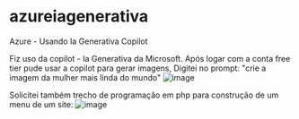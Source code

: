 # azureiagenerativa
Azure - Usando Ia Generativa Copilot

Fiz uso da copilot - Ia Generativa da Microsoft.
Após logar com a conta free tier pude usar a copilot para gerar imagens,
Digitei no prompt: "crie a imagem da mulher mais linda do mundo"
![image](https://github.com/leto-silva/azureiagenerativa/assets/34771524/c9518596-9085-4584-8ad5-e1d74ecd6e9c)

Solicitei também trecho de programação em php para construção de um menu de um site:
![image](https://github.com/leto-silva/azureiagenerativa/assets/34771524/192bb7b3-4993-4482-9739-0bfcfc0234f3)




